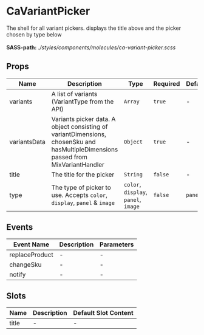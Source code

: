 # CaVariantPicker

The shell for all variant pickers. displays the title above and the picker chosen by type below<br><br> **SASS-path:** _./styles/components/molecules/ca-variant-picker.scss_

## Props

<!-- @vuese:CaVariantPicker:props:start -->
|Name|Description|Type|Required|Default|
|---|---|---|---|---|
|variants|A list of variants (VariantType from the API)|`Array`|`true`|-|
|variantsData|Variants picker data. A object consisting of variantDimensions, chosenSku and hasMultipleDimensions passed from MixVariantHandler|`Object`|`true`|-|
|title|The title for the picker|`String`|`false`|-|
|type|The type of picker to use. Accepts `color`, `display`, `panel` & `image`|`color`, `display`, `panel`, `image`|`false`|`panel`|

<!-- @vuese:CaVariantPicker:props:end -->


## Events

<!-- @vuese:CaVariantPicker:events:start -->
|Event Name|Description|Parameters|
|---|---|---|
|replaceProduct|-|-|
|changeSku|-|-|
|notify|-|-|

<!-- @vuese:CaVariantPicker:events:end -->


## Slots

<!-- @vuese:CaVariantPicker:slots:start -->
|Name|Description|Default Slot Content|
|---|---|---|
|title|-|-|

<!-- @vuese:CaVariantPicker:slots:end -->


